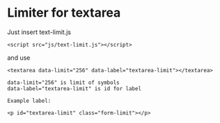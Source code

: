 # Limiter for textarea

Just insert text-limit.js

	<script src="js/text-limit.js"></script>

and use

	<textarea data-limit="256" data-label="textarea-limit"></textarea>

	data-limit="256" is limit of symbols
	data-label="textarea-limit" is id for label

	Example label:

	<p id="textarea-limit" class="form-limit"></p>

